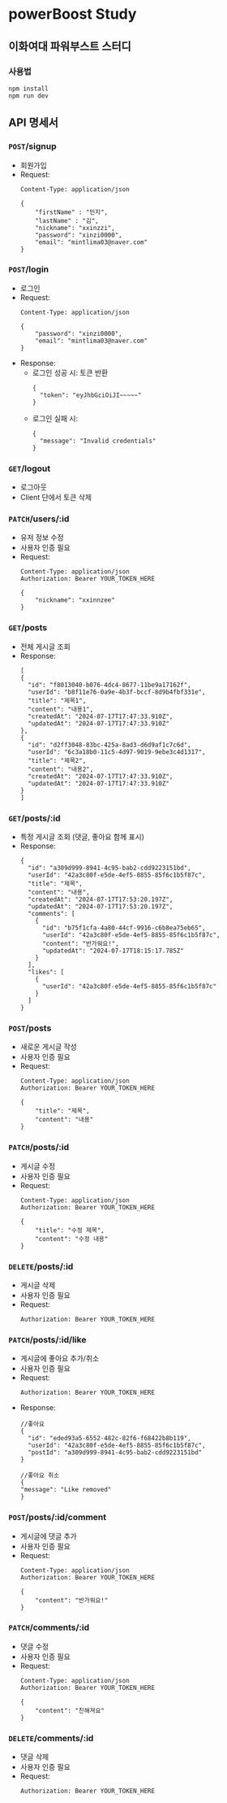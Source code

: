 # powerBoost Study
## 이화여대 파워부스트 스터디

### 사용법
```
npm install
npm run dev
```

## API 명세서

### `POST`/signup
- 회원가입
- Request:
  ```
  Content-Type: application/json
  
  {
      "firstName" : "민지",
      "lastName" : "김",
      "nickname": "xxinzzi",
      "password": "xinzi0000",
      "email": "mintlima03@naver.com"
  }
  ```

### `POST`/login
- 로그인
- Request:
  ```
  Content-Type: application/json
  
  {
      "password": "xinzi0000",
      "email": "mintlima03@naver.com"
  }
  ```
- Response:
  - 로그인 성공 시: 토큰 반환
    ```
    {
      "token": "eyJhbGciOiJI~~~~~"
    }
    ```
  - 로그인 실패 시:
    ```
    {
      "message": "Invalid credentials"
    }
    ```
  
### `GET`/logout
- 로그아웃
- Client 단에서 토큰 삭제

### `PATCH`/users/:id
- 유저 정보 수정
- 사용자 인증 필요
- Request:
  ```
  Content-Type: application/json
  Authorization: Bearer YOUR_TOKEN_HERE

  {
      "nickname": "xxinnzee"
  }
  ```
  
### `GET`/posts
- 전체 게시글 조회
- Response:
  ```
  [
  {
    "id": "f8013040-b076-4dc4-8677-11be9a17162f",
    "userId": "b8f11e76-0a9e-4b3f-bccf-8d9b4fbf331e",
    "title": "제목1",
    "content": "내용1",
    "createdAt": "2024-07-17T17:47:33.910Z",
    "updatedAt": "2024-07-17T17:47:33.910Z"
  },
  {
    "id": "d2ff3048-83bc-425a-8ad3-d6d9af1c7c6d",
    "userId": "6c3a18b0-11c5-4d97-9019-9ebe3c4d1317",
    "title": "제목2",
    "content": "내용2",
    "createdAt": "2024-07-17T17:47:33.910Z",
    "updatedAt": "2024-07-17T17:47:33.910Z"
  }
  ]
  ```

### `GET`/posts/:id
- 특정 게시글 조회 (댓글, 좋아요 함께 표시)
- Response:
  ```
  {
    "id": "a309d999-8941-4c95-bab2-cdd9223151bd",
    "userId": "42a3c80f-e5de-4ef5-8855-85f6c1b5f87c",
    "title": "제목",
    "content": "내용",
    "createdAt": "2024-07-17T17:53:20.197Z",
    "updatedAt": "2024-07-17T17:53:20.197Z",
    "comments": [
      {
        "id": "b75f1cfa-4a80-44cf-9916-c6b8ea75eb65",
        "userId": "42a3c80f-e5de-4ef5-8855-85f6c1b5f87c",
        "content": "반가워요!",
        "updatedAt": "2024-07-17T18:15:17.785Z"
      }
    ],
    "likes": [
      {
        "userId": "42a3c80f-e5de-4ef5-8855-85f6c1b5f87c"
      }
    ]
  }
  ```

### `POST`/posts
- 새로운 게시글 작성
- 사용자 인증 필요
- Request:
  ```
  Content-Type: application/json
  Authorization: Bearer YOUR_TOKEN_HERE
  
  {
      "title": "제목",
      "content": "내용"
  }
  ```

### `PATCH`/posts/:id
- 게시글 수정
- 사용자 인증 필요
- Request:
  ```
  Content-Type: application/json
  Authorization: Bearer YOUR_TOKEN_HERE
  
  {
      "title": "수정 제목",
      "content": "수정 내용"
  }
  ```

### `DELETE`/posts/:id
- 게시글 삭제
- 사용자 인증 필요
- Request:
  ```
  Authorization: Bearer YOUR_TOKEN_HERE
  ```

### `PATCH`/posts/:id/like
- 게시글에 좋아요 추가/취소
- 사용자 인증 필요
- Request:
  ```
  Authorization: Bearer YOUR_TOKEN_HERE
  ```
- Response:
  ```
  //좋아요
  {
    "id": "eded93a5-6552-482c-82f6-f68422b8b119",
    "userId": "42a3c80f-e5de-4ef5-8855-85f6c1b5f87c",
    "postId": "a309d999-8941-4c95-bab2-cdd9223151bd"
  }

  //좋아요 취소
  {
  "message": "Like removed"
  }
  ```
  
### `POST`/posts/:id/comment
- 게시글에 댓글 추가
- 사용자 인증 필요
- Request: 
  ```
  Content-Type: application/json
  Authorization: Bearer YOUR_TOKEN_HERE
  
  {
      "content": "반가워요!"
  }
  ```
  
### `PATCH`/comments/:id
- 댓글 수정
- 사용자 인증 필요
- Request: 
  ```
  Content-Type: application/json
  Authorization: Bearer YOUR_TOKEN_HERE
  
  {
      "content": "친해져요"
  }
  ```

### `DELETE`/comments/:id
- 댓글 삭제
- 사용자 인증 필요
- Request: 
  ```
  Authorization: Bearer YOUR_TOKEN_HERE
  ```


